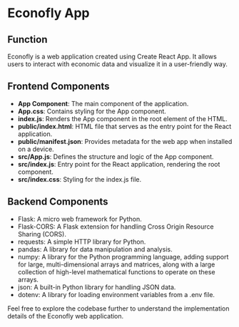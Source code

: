 # Econofly App

## Function
Econofly is a web application created using Create React App. It allows users to interact with economic data and visualize it in a user-friendly way.

## Frontend Components
- **App Component**: The main component of the application.
- **App.css**: Contains styling for the App component.
- **index.js**: Renders the App component in the root element of the HTML.
- **public/index.html**: HTML file that serves as the entry point for the React application.
- **public/manifest.json**: Provides metadata for the web app when installed on a device.
- **src/App.js**: Defines the structure and logic of the App component.
- **src/index.js**: Entry point for the React application, rendering the root component.
- **src/index.css**: Styling for the index.js file.

## Backend Components
- Flask: A micro web framework for Python.
- Flask-CORS: A Flask extension for handling Cross Origin Resource Sharing (CORS).
- requests: A simple HTTP library for Python.
- pandas: A library for data manipulation and analysis.
- numpy: A library for the Python programming language, adding support for large, multi-dimensional arrays and matrices, along with a large collection of high-level mathematical functions to operate on these arrays.
- json: A built-in Python library for handling JSON data.
- dotenv: A library for loading environment variables from a .env file.

Feel free to explore the codebase further to understand the implementation details of the Econofly web application.
